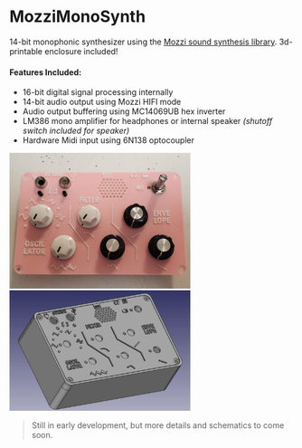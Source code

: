 # MozziMonoSynth
14-bit monophonic synthesizer using the [Mozzi sound synthesis library](https://github.com/sensorium/Mozzi). 3d-printable enclosure included!

#### Features Included:
- 16-bit digital signal processing internally
- 14-bit audio output using Mozzi HIFI mode
- Audio output buffering using MC14069UB hex inverter
- LM386 mono amplifier for headphones or internal speaker _(shutoff switch included for speaker)_
- Hardware Midi input using 6N138 optocoupler

<p float="left">
  <img alt="Early version of faceplate" src="/images/front-early.jpg" width="320" />
  <img alt="View of enclosure in FreeCAD" src="/images/enclosure.jpg" width="320" />
</p>

> Still in early development, but more details and schematics to come soon.
